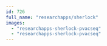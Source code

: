 ```yaml
---
id: 726
full_name: "researchapps/sherlock"
images: 
  - "researchapps-sherlock-pvacseq"
  - "researchapps-sherlock-pvacseq"
---
```


